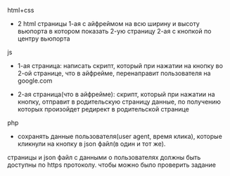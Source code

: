 html+css
- 2 html страницы
1-ая с айфреймом на всю ширину и высоту вьюпорта в котором показать 2-ую страницу
2-ая с кнопкой по центру вьюпорта



js
- 1-ая страница: написать скрипт, который при нажатии на кнопку во 2-ой странице, что в айфрейме, перенаправит пользователя на google.com

- 2-ая страница(что в айфрейме): скрипт, который при нажатии на кнопку, отправит в родительскую страницу данные, по получению которых произойдет редирект в родительской странице

php
- сохранять данные пользователя(user agent, время клика), которые кликнули на кнопку в json файл(в один и тот же).


страницы и json файл с данными о пользователях должны быть доступны по https протоколу. чтобы можно было проверить задание
